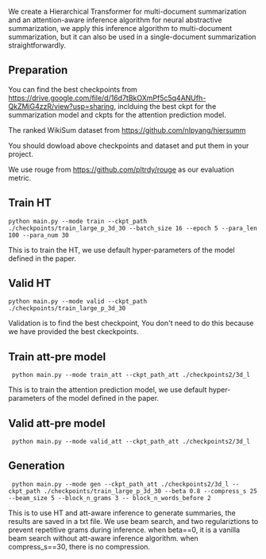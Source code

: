 We create a Hierarchical Transformer for multi-document summarization and an attention-aware inference algorithm for neural abstractive summarization, we apply this inference algorithm to multi-document summarization, but it can also be used in a single-document summarization straightforwardly.

Preparation
-------
 You can find the best checkpoints from https://drive.google.com/file/d/16d7tBkOXmPf5c5q4ANUfh-QkZMjG4zzR/view?usp=sharing, inclduing the best ckpt for the summarization model and ckpts for the attention prediction model.
 
 The ranked WikiSum dataset from https://github.com/nlpyang/hiersumm
 
 You should dowload above checkpoints and dataset and put them in your project.

 We use rouge from https://github.com/pltrdy/rouge as our evaluation metric.


 Train HT
 -----
    python main.py --mode train --ckpt_path ./checkpoints/train_large_p_3d_30 --batch_size 16 --epoch 5 --para_len 100 --para_num 30
   
   This is to train the HT, we use default hyper-parameters of the model defined in the paper.
   
 Valid HT
 ------
    python main.py --mode valid --ckpt_path ./checkpoints/train_large_p_3d_30 
    
   Validation is to find the best checkpoint, You don't need to do this because we have provided the best ckeckpoints.
   
  Train att-pre model
  ------
     python main.py --mode train_att --ckpt_path_att ./checkpoints2/3d_l 
     
   This is to train the attention prediction model, we use default hyper-parameters of the model defined in the paper.
   
 Valid att-pre model
 -----
     python main.py --mode valid_att --ckpt_path_att ./checkpoints2/3d_l 
     
     
  Generation
  ------
     python main.py --mode gen --ckpt_path_att ./checkpoints2/3d_l --ckpt_path ./checkpoints/train_large_p_3d_30 --beta 0.8 --compress_s 25 --beam_size 5 --block_n_grams 3 -- block_n_words_before 2
     
   This is to use HT and att-aware inference to generate summaries, the results are saved in a txt file. 
   We use beam search, and two regulariztions to prevent repetitive grams during inference.
   when beta==0, it is a vanilla beam search without att-aware inference algorithm.
   when compress_s==30, there is no compression.
     
     
